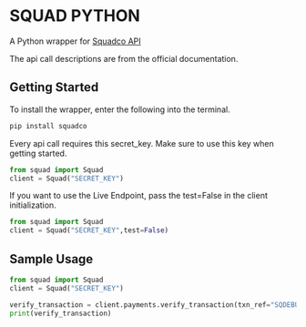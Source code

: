 # SQUAD PYTHON

A Python wrapper for [Squadco API](https://squadinc.gitbook.io/squad-api-documentation/)

The api call descriptions are from the official documentation.


## Getting Started

To install the wrapper, enter the following into the terminal.
```bash
pip install squadco
```

Every api call requires this secret_key. Make sure to use this key when getting started. 
```python
from squad import Squad
client = Squad("SECRET_KEY")

```

If you want to use the Live Endpoint, pass the test=False in the client initialization.
```python
from squad import Squad
client = Squad("SECRET_KEY",test=False)

```

##  Sample Usage

```python
from squad import Squad
client = Squad("SECRET_KEY")

verify_transaction = client.payments.verify_transaction(txn_ref="SQDEBU6383961457377100021")
print(verify_transaction)
```



